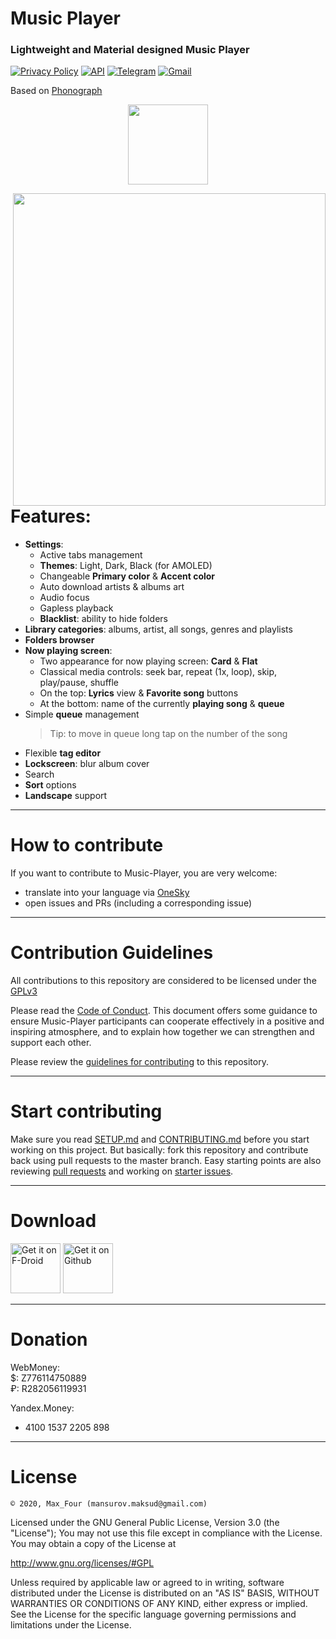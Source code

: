 # Music Player

### Lightweight and Material designed Music Player

[![Privacy Policy](https://img.shields.io/static/v1?label=Privacy%20Policy&message=read&color=blueviolet&style=flat-square)](https://github.com/MaxFour/Music-Player/blob/master/docs/PRIVACY.md)
[![API](https://img.shields.io/badge/API-21%2B-orange.svg?logo=android&style=flat-square)](https://android-arsenal.com/api?level=21)
[![Telegram](https://img.shields.io/badge/Telegram-2CA5E0.svg?logo=telegram&style=flat-square)](https://t.me/max_four "Contact me in Telegram")
[![Gmail](https://img.shields.io/badge/Gmail-666666.svg?logo=gmail&logoColor=D14836&style=flat-square)](mailto:mansurov.maksud@gmail.com "Write an email")

Based on [Phonograph](https://github.com/kabouzeid/Phonograph)
<p align="center"><img width="128" height="128" src="https://raw.githubusercontent.com/MaxFour/Music-Player/master/images/Icon.png" /></p>



<img align="right" src="https://raw.githubusercontent.com/MaxFour/Music-Player/master/images/Music-Player.gif" height="500px"/>


# Features:

- **Settings**:
  - Active tabs management
  - **Themes**: Light, Dark, Black (for AMOLED)
  - Changeable **Primary color** & **Accent color**
  - Auto download artists & albums art
  - Audio focus
  - Gapless playback
  - **Blacklist**: ability to hide folders
- **Library categories**: albums, artist, all songs, genres and playlists
- **Folders browser**
- **Now playing screen**:
  - Two appearance for now playing screen: **Card** & **Flat**
  - Classical media controls: seek bar, repeat (1x, loop), skip, play/pause, shuffle
  - On the top: **Lyrics** view & **Favorite song** buttons
  - At the bottom: name of the currently **playing song** & **queue**
- Simple **queue** management
  > Tip: to move in queue long tap on the number of the song
- Flexible **tag editor**
- **Lockscreen**: blur album cover
- Search
- **Sort** options
- **Landscape** support

--------

# How to contribute

If you want to contribute to Music-Player, you are very welcome:

- translate into your language via [OneSky](https://maxfour.oneskyapp.com/)
- open issues and PRs (including a corresponding issue)

--------

# Contribution Guidelines

All contributions to this repository are considered to be licensed under the [GPLv3](https://github.com/MaxFour/Music-Player/blob/master/LICENSE)

Please read the [Code of Conduct](https://github.com/MaxFour/Music-Player/blob/master/docs/CODE_OF_CONDUCT.md). This document offers some guidance to ensure Music-Player participants can cooperate effectively in a positive and inspiring atmosphere, and to explain how together we can strengthen and support each other.

Please review the [guidelines for contributing](https://github.com/MaxFour/Music-Player/blob/master/docs/CONTRIBUTING.md) to this repository.

--------

# Start contributing

Make sure you read [SETUP.md](https://github.com/MaxFour/Music-Player/blob/master/docs/SETUP.md) and [CONTRIBUTING.md](https://github.com/MaxFour/Music-Player/blob/master/docs/CONTRIBUTING.md) before you start working on this project. But basically: fork this repository and contribute back using pull requests to the master branch.
Easy starting points are also reviewing [pull requests](https://github.com/MaxFour/Music-Player/pulls) and working on [starter issues](https://github.com/MaxFour/Music-Player/issues/new).

--------

# Download

[<img alt="Get it on F-Droid" height="80" src="https://gitlab.com/fdroid/artwork/raw/master/badge/get-it-on.png">](https://f-droid.org/repository/browse/?fdid=com.symphony.music)
[<img alt="Get it on Github" height="80" src="https://raw.githubusercontent.com/flocke/andOTP/master/assets/badges/get-it-on-github.png">](https://github.com/MaxFour/Music-Player/releases)

--------

# Donation

WebMoney:<br>
$: Z776114750889<br>
₽: R282056119931

Yandex.Money:
- 4100 1537 2205 898

--------

# License

```
© 2020, Max_Four (mansurov.maksud@gmail.com)
```

Licensed under the GNU General Public License, Version 3.0 (the "License");
You may not use this file except in compliance with the License.
You may obtain a copy of the License at

   http://www.gnu.org/licenses/#GPL

Unless required by applicable law or agreed to in writing, software distributed under the License is distributed on an "AS IS" BASIS, WITHOUT WARRANTIES OR CONDITIONS OF ANY KIND, either express or implied.
See the License for the specific language governing permissions and limitations under the License.